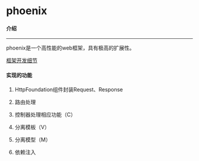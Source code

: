 # phoenix
#### 介绍
***
phoenix是一个高性能的web框架，具有极高的扩展性。

[框架开发细节](https://www.cnblogs.com/SexyPhoenix/p/12035309.html)

#### 实现的功能

1. HttpFoundation组件封装Request、Response<br/>

2. 路由处理<br/>

3. 控制器处理相应功能（C）<br/>

4. 分离模板（V）<br/>

5. 分离模型（M）<br/>

6. 依赖注入<br/>

